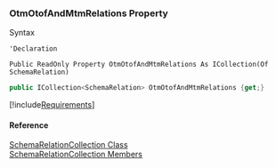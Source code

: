 ﻿### OtmOtofAndMtmRelations Property

Syntax

```vbnet
'Declaration

Public ReadOnly Property OtmOtofAndMtmRelations As ICollection(Of SchemaRelation)
```

```csharp
public ICollection<SchemaRelation> OtmOtofAndMtmRelations {get;}
```

[!include[Requirements](../partials/requirements.md)]

#### Reference

[SchemaRelationCollection Class](fcSDK~FChoice.Foundation.Clarify.Schema.SchemaRelationCollection.md)  
[SchemaRelationCollection Members](fcSDK~FChoice.Foundation.Clarify.Schema.SchemaRelationCollection_members.md)